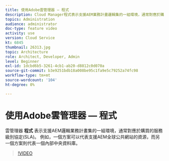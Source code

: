 ```yaml
---
title: 使用Adobe雲管理器 — 程式
description: Cloud Manager程式表示支援AEM業務計畫邏輯集的一組環境，通常對應於購買的服務級別協定(SLA)。 例如，一個方案可以代表支援AEM全球公共網站的資源，而另一個方案則代表一個內部中央資料庫。
topics: Administration
audience: administrator
doc-type: feature video
activity: use
version: Cloud Service
kt: 6845
thumbnail: 26313.jpg
topic: Architecture
role: Architect, Developer, Admin
level: Beginner
exl-id: 1dcbd6b5-3261-4cb1-ab20-d8812c0d070a
source-git-commit: b3e9251bdb18a008be95c1fa9e5c79252a74fc98
workflow-type: tm+mt
source-wordcount: '104'
ht-degree: 0%

---
```


# 使用Adobe雲管理器 — 程式

雲管理器 **程式** 表示支援AEM邏輯業務計畫集的一組環境，通常對應於購買的服務級別協定(SLA)。 例如，一個方案可以代表支援AEM全球公共網站的資源，而另一個方案則代表一個內部中央資料庫。

>[!VIDEO](https://video.tv.adobe.com/v/26313?quality=12&learn=on)

